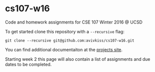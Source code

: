 # cs107-w16
Code and homework assignments for CSE 107 Winter 2016 @ UCSD

To get started clone this repository with a `--recursive` flag: 

    git clone --recursive git@github.com:avivkiss/cs107-w16.git

You can find additional documentaiton at the [projects site](https://avivkiss.github.io/cs107-w16/index.html).

Starting week 2 this page will also contain a list of assignments and due dates to be completed. 
